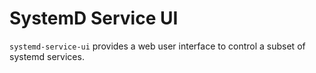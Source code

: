 # SystemD Service UI

`systemd-service-ui` provides a web user interface to control a subset of systemd services.
